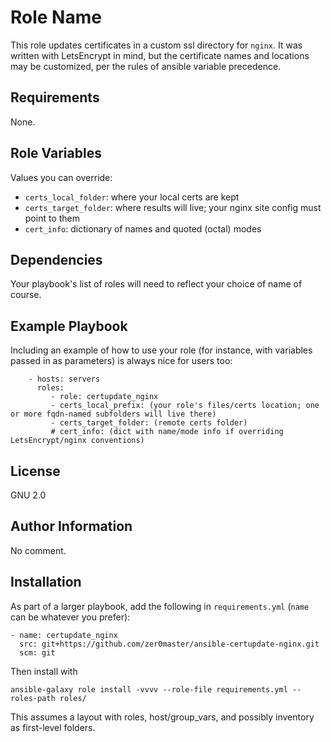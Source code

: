 Role Name
=========

This role updates certificates in a custom ssl directory for `nginx`. It was written with LetsEncrypt in mind, but the certificate names and locations may be customized, per the rules of ansible variable precedence.

Requirements
------------

None.

Role Variables
--------------

Values you can override:
* `certs_local_folder`: where your local certs are kept
* `certs_target_folder`: where results will live; your nginx site config must point to them
* `cert_info`: dictionary of names and quoted (octal) modes

Dependencies
------------

Your playbook's list of roles will need to reflect your choice of name of course.

Example Playbook
----------------

Including an example of how to use your role (for instance, with variables passed in as parameters) is always nice for users too:
```
    - hosts: servers
      roles:
         - role: certupdate_nginx
         - certs_local_prefix: (your role's files/certs location; one or more fqdn-named subfolders will live there)
         - certs_target_folder: (remote certs folder)
         # cert_info: (dict with name/mode info if overriding LetsEncrypt/nginx conventions)
```
License
-------

GNU 2.0

Author Information
------------------

No comment.

Installation
------------

As part of a larger playbook, add the following in `requirements.yml` (`name` can be whatever you prefer):
```
- name: certupdate_nginx
  src: git+https://github.com/zer0master/ansible-certupdate-nginx.git
  scm: git
```
Then install with
```
ansible-galaxy role install -vvvv --role-file requirements.yml --roles-path roles/
```
This assumes a layout with roles, host/group_vars, and possibly inventory as first-level folders.
